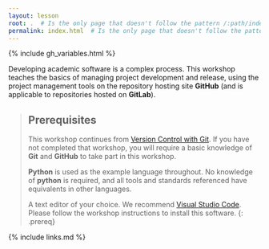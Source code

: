 ```yaml
---
layout: lesson
root: .  # Is the only page that doesn't follow the pattern /:path/index.html
permalink: index.html  # Is the only page that doesn't follow the pattern /:path/index.html
---
```


{% include gh_variables.html %}

Developing academic software is a complex process. This workshop teaches the basics of managing project development and release, using the project management tools on the repository hosting site **GitHub** (and is applicable to repositories hosted on **GitLab**).

> ## Prerequisites
>
> This workshop continues from [Version Control with Git](https://southampton-rsg.github.io/swc-git-novice/). If you have not completed that workshop, you will require a basic knowledge of **Git** and **GitHub** to take part in this workshop.
>
> **Python** is used as the example language throughout. No knowledge of **python** is required, and all tools and standards referenced have equivalents in other languages.
>
> A text editor of your choice. We recommend [Visual Studio Code](https://code.visualstudio.com/). Please follow the workshop instructions to install this software.
{: .prereq}


[curriculum-handbook]: https://carpentries.github.io/curriculum-development/
[tech-intro]: https://carpentries.github.io/curriculum-development/technological-introductions.html

{% include links.md %}

